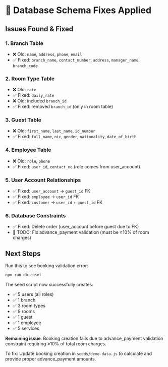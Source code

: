 # 🎯 Database Schema Fixes Applied

## Issues Found & Fixed

### 1. Branch Table
- ❌ Old: `name`, `address`, `phone`, `email`
- ✅ Fixed: `branch_name`, `contact_number`, `address`, `manager_name`, `branch_code`

### 2. Room Type Table  
- ❌ Old: `rate`
- ✅ Fixed: `daily_rate`
- ❌ Old: included `branch_id`
- ✅ Fixed: removed `branch_id` (only in room table)

### 3. Guest Table
- ❌ Old: `first_name`, `last_name`, `id_number`
- ✅ Fixed: `full_name`, `nic`, `gender`, `nationality`, `date_of_birth`

### 4. Employee Table
- ❌ Old: `role`, `phone`
- ✅ Fixed: `user_id`, `contact_no` (role comes from user_account)

### 5. User Account Relationships
- ✅ Fixed: `user_account` → `guest_id` FK
- ✅ Fixed: `employee` → `user_id` FK  
- ✅ Fixed: `customer` → `user_id` + `guest_id` FK

### 6. Database Constraints
- ✅ Fixed: Delete order (user_account before guest due to FK)
- 🔧 TODO: Fix advance_payment validation (must be ≥10% of room charges)

## Next Steps

Run this to see booking validation error:
```bash
npm run db:reset
```

The seed script now successfully creates:
- ✅ 5 users (all roles)
- ✅ 1 branch
- ✅ 3 room types
- ✅ 9 rooms
- ✅ 1 guest
- ✅ 1 employee
- ✅ 5 services

**Remaining issue**: Booking creation fails due to advance_payment validation constraint requiring ≥10% of total room charges.

To fix: Update booking creation in `seeds/demo-data.js` to calculate and provide proper advance_payment amounts.
